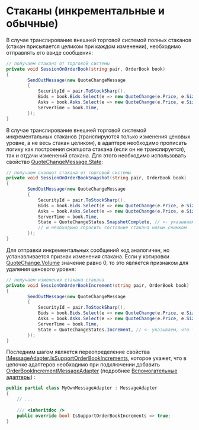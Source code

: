 # Стаканы (инкрементальные и обычные)

В случае транслирование внешней торговой системой полных стаканов (стакан присылается целиком при каждом изменении), необходимо отправлять его ввиде сообщения:

```cs
// получаем стакана от торговой системы
private void SessionOnOrderBook(string pair, OrderBook book)
{
		SendOutMessage(new QuoteChangeMessage
		{
			SecurityId = pair.ToStockSharp(),
			Bids = book.Bids.Select(e => new QuoteChange(e.Price, e.Size)).ToArray(),
			Asks = book.Asks.Select(e => new QuoteChange(e.Price, e.Size)).ToArray(),
			ServerTime = book.Time,
		});
}
```

В случае транслирование внешней торговой системой инкрементальных стаканов (транслируются только изменения ценовых уровне, а не весь стакан целиком), в адаптере необходимо прописать логику как построения снэпшота стакана (если он не транслируется), так и отдачи изменений стакана. Для этого необходимо использовать свойство [QuoteChangeMessage.State](xref:StockSharp.Messages.QuoteChangeMessage.State):

```cs
// получаем снэпшот стакана от торговой системы
private void SessionOnOrderBookSnapshot(string pair, OrderBook book)
{
		SendOutMessage(new QuoteChangeMessage
		{
			SecurityId = pair.ToStockSharp(),
			Bids = book.Bids.Select(e => new QuoteChange(e.Price, e.Size)).ToArray(),
			Asks = book.Asks.Select(e => new QuoteChange(e.Price, e.Size)).ToArray(),
			ServerTime = book.Time,
			State = QuoteChangeStates.SnapshotComplete, // <- указываем, что текущее сообщение является снэпшотом,
			// и необходимо сбросить состояние стакана новым снимком
		});
}
```

Для отправки инкрементальных сообщений код аналогичен, но устанавливается признак изменения стакана. Если у котировки [QuoteChange.Volume](xref:StockSharp.Messages.QuoteChange.Volume) значение равно 0, то это является признаком для удаления ценового уровня:

```cs
// получаем изменения стакана стакана
private void SessionOnOrderBookIncrement(string pair, OrderBook book)
{
		SendOutMessage(new QuoteChangeMessage
		{
			SecurityId = pair.ToStockSharp(),
			Bids = book.Bids.Select(e => new QuoteChange(e.Price, e.Size)).ToArray(), // <- с нулевым объемом котировки интепретируются как удаляемые
			Asks = book.Asks.Select(e => new QuoteChange(e.Price, e.Size)).ToArray(),
			ServerTime = book.Time,
			State = QuoteChangeStates.Increment, // <- указываем, что текущее сообщение является инкрементальным
		});
}
```

Последним шагом является переопределение свойства [IMessageAdapter.IsSupportOrderBookIncrements](xref:StockSharp.Messages.IMessageAdapter.IsSupportOrderBookIncrements), которое укажет, что в цепочке адаптеров необходимо при подключении добавить [OrderBookIncrementMessageAdapter](xref:StockSharp.Algo.OrderBookIncrementMessageAdapter) (подробнее [Вспомогательные адаптеры](adapters_chain.md)) :

```cs
public partial class MyOwnMessageAdapter : MessageAdapter
{
	// ...
	
	/// <inheritdoc />
	public override bool IsSupportOrderBookIncrements => true;
}
```
